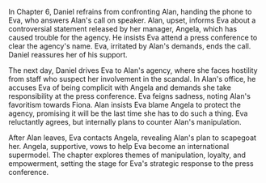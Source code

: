 In Chapter 6, Daniel refrains from confronting Alan, handing the phone to Eva, who answers Alan's call on speaker. Alan, upset, informs Eva about a controversial statement released by her manager, Angela, which has caused trouble for the agency. He insists Eva attend a press conference to clear the agency's name. Eva, irritated by Alan's demands, ends the call. Daniel reassures her of his support.

The next day, Daniel drives Eva to Alan's agency, where she faces hostility from staff who suspect her involvement in the scandal. In Alan's office, he accuses Eva of being complicit with Angela and demands she take responsibility at the press conference. Eva feigns sadness, noting Alan's favoritism towards Fiona. Alan insists Eva blame Angela to protect the agency, promising it will be the last time she has to do such a thing. Eva reluctantly agrees, but internally plans to counter Alan's manipulation.

After Alan leaves, Eva contacts Angela, revealing Alan's plan to scapegoat her. Angela, supportive, vows to help Eva become an international supermodel. The chapter explores themes of manipulation, loyalty, and empowerment, setting the stage for Eva's strategic response to the press conference.